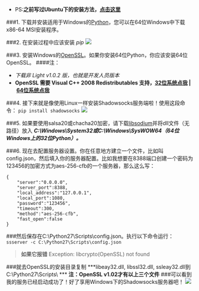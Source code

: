 - PS:**之前写过Ubuntu下的安装方法，[点击这里](http://www.jianshu.com/p/cc5c35ae7009)**

###1. 下载并安装适用于Windows的[Python](https://www.python.org/downloads/windows/)，您可以在64位Windows中下载x86-64 MSI安装程序。

###2. 在安装过程中应该安装 *pip*
![](http://upload-images.jianshu.io/upload_images/3235837-54ac4e912c84ef6c.png?imageMogr2/auto-orient/strip%7CimageView2/2/w/1240)

###3. 安装Windows的[OpenSSL](https://slproweb.com/products/Win32OpenSSL.html)。如果你安装64位Python，你应该安装64位OpenSSL。
####注：
- **下载非*    Light v1.0.2   *版，也就是开发人员版本**
- **OpenSSL 需要 Visual C++ 2008 Redistributables 支持，[32位系统点我](http://www.microsoft.com/downloads/details.aspx?familyid=9B2DA534-3E03-4391-8A4D-074B9F2BC1BF) | [64位系统点我](http://www.microsoft.com/downloads/details.aspx?familyid=bd2a6171-e2d6-4230-b809-9a8d7548c1b6)**

###4. 接下来就是像使用Linux一样安装Shadowsocks服务端啦！使用这段命令：
``` pip install shadowsocks ```
![](http://upload-images.jianshu.io/upload_images/3235837-650d94352b48a955.png?imageMogr2/auto-orient/strip%7CimageView2/2/w/1240)

###5. 如果要使用salsa20或chacha20加密，请下载[libsodium](http://download.libsodium.org/libsodium/releases/)并将dll文件（无路径）放入
***C:\Windows\System32或C:\Windows\SysWOW64（64位Windows上的32位Python）。***

###6. 现在去配置服务器设置。你在任意地方建立一个文件，比如叫config.json，然后填入你的服务器配置。比如我想要在8388端口创建一个密码为123456的加密方式为aes-256-cfb的一个服务器，那么这么写：
```
{
    "server":"0.0.0.0",
    "server_port":8388,
    "local_address":"127.0.0.1",
    "local_port":1080,
    "password":"123456",
    "timeout":300,
    "method":"aes-256-cfb",
    "fast_open":false
}
```
###然后保存在C:\Python27\Scripts\config.json。执行以下命令运行：
```ssserver -c C:\Python27\Scripts\config.json```
>**如果它报错**
Exception: libcrypto(OpenSSL) not found

###就去OpenSSL的安装目录复制
***libeay32.dll, libssl32.dll, ssleay32.dll到C:\Python27\Scripts\ ***
**注：OpenSSL v1.02才有以上三个文件**
###可以看到我的服务已经启动成功了！好了享用Windows下的Shadowsocks服务器吧！
![](http://upload-images.jianshu.io/upload_images/3235837-3da4f7cfffa7c366.png?imageMogr2/auto-orient/strip%7CimageView2/2/w/1240)
